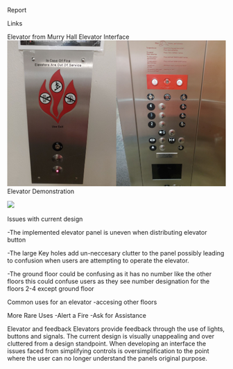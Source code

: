 Report



Links


Elevator from Murry Hall
Elevator Interface
![](ElevatorPanel.jpg)
Elevator Demonstration

![](ElevatorExample.gif)

Issues with current design

-The implemented elevator panel is uneven when distributing elevator button
  
-The large Key holes add un-neccesary clutter to the panel 
  possibly leading to confusion when users are attempting to operate the elevator.
  
-The ground floor could be confusing as it has no number like the other floors 
  this could confuse users as they see number designation for the floors 2-4 except ground floor
  
Common uses for an elevator
-accesing other floors

More Rare Uses
-Alert a Fire
-Ask for Assistance

Elevator and feedback
Elevators provide feedback through the use of lights, buttons and signals.
The current design is visually unappealing and over cluttered from a design standpoint.
When developing an interface the issues faced from simplifying controls is oversimplification to the point where the user 
can no longer understand the panels original purpose.
